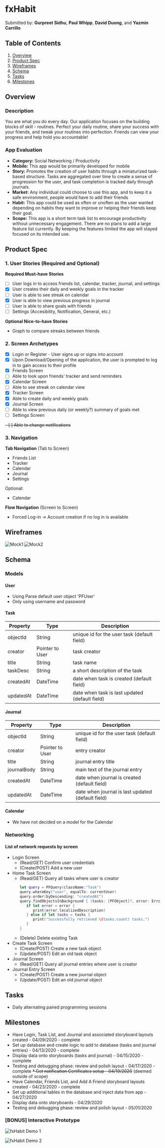 # fxHabit
Submitted by: **Gurpreet Sidhu**, **Paul Whipp**, **David Duong**, and **Yazmin Carrillo**

## Table of Contents
1. [Overview](#Overview)
1. [Product Spec](#Product-Spec)
1. [Wireframes](#Wireframes)
1. [Schema](#Schema)
1. [Tasks](#Tasks)
1. [Milestones](#Milestones)

## Overview
### Description
You are what you do every day. Our application focuses on the building blocks of skill - routines. Perfect your daily routine, share your success with your friends, and tweak your routines into perfection. Friends can view your progress and help hold you accountable!

### App Evaluation
- **Category:** Social Networking / Productivity
- **Mobile:** This app would be primarily developed for mobile
- **Story:** Promotes the creation of user habits through a miniaturized task-based structure. Tasks are aggregated over time to create a sense of progression for the user, and task completion is tracked daily through journals.
- **Market:** Any individual could choose to use this app, and to keep it a safe environment, people would have to add their friends
- **Habit:** This app could be used as often or unoften as the user wanted depending on habits they want to improve or helping their friends keep their goal. 
- **Scope:** This app is a short term task list to encourage productivity without unnecessary engagement. There are no plans to add a large feature list currently. By keeping the features limited the app will stayed focused on its intended use. 

## Product Spec
### 1. User Stories (Required and Optional)

**Required Must-have Stories**

- [ ] User logs in to access friends list, calendar, tracker, journal, and settings
- [x] User creates their daily and weekly goals in the tracker
- [ ] User is able to see streak on calendar
- [x] User is able to view previous progress in journal
- [ ] User is able to share goals with friends
- [ ] Settings (Accesibility, Notification, General, etc.)

**Optional Nice-to-have Stories**

* Graph to compare streaks between friends

### 2. Screen Archetypes

- [x] Login or Register - User signs up or signs into account
- [x] Upon Download/Opening of the application, the user is prompted to log in to gain access to their profile
- [x] Friends Screen
- [ ] Able to look upon friends' tracker and send reminders
- [x] Calendar Screen
- [ ] Able to see streak on calendar view
- [x] Tracker Screen
- [x] Able to create daily and weekly goals
- [x] Journal Screen
- [ ] Able to view previous daily (or weekly?) summary of goals met
- [ ] Settings Screen

~~- [ ] Able to change notifications~~

### 3. Navigation

**Tab Navigation** (Tab to Screen)

* Friends List
* Tracker
* Calendar
* Journal
* Settings 

Optional:
* Calendar 

**Flow Navigation** (Screen to Screen)
* Forced Log-in -> Account creation if no log in is available

## Wireframes
![Mock1](mocks/mock1.png)
![Mock2](mocks/mock2.png)

## Schema 
### Models
#### User
 * Using Parse default user object 'PFUser'
 * Only using username and password

#### Task
   | Property      | Type     | Description |
   | ------------- | -------- | ------------|
   | objectId      | String   | unique id for the user task (default field) |
   | creator       | Pointer to User| task creator |
   | title         | String   | task name |
   | taskDesc      | String   | a short description of the task |
   | createdAt     | DateTime | date when task is created (default field) |
   | updatedAt     | DateTime | date when task is last updated (default field) |
   
#### Journal
   | Property      | Type     | Description |
   | ------------- | -------- | ------------|
   | objectId      | String   | unique id for the user task (default field) |
   | creator       | Pointer to User| entry creator |
   | title         | String   | journal entry title |
   | journalBody   | String   | main text of the journal entry |
   | createdAt     | DateTime | date when journal is created (default field) |
   | updatedAt     | DateTime | date when journal is last updated (default field) |
   
#### Calendar
 * We have not decided on a model for the Calendar
   
### Networking
#### List of network requests by screen
   - Login Screen
      - (Read/GET) Confirm user credentials
      - (Create/POST) Add a new user
   - Home Task Screen
      - (Read/GET) Query all tasks where user is creator
         ```swift
         let query = PFQuery(className:"Task")
         query.whereKey("user", equalTo: currentUser)
         query.order(byDescending: "createdAt")
         query.findObjectsInBackground { (tasks: [PFObject]?, error: Error?) in
            if let error = error { 
               print(error.localizedDescription)
            } else if let tasks = tasks {
               print("Successfully retrieved \(tasks.count) tasks.")
            }
         }
         ```
      - (Delete) Delete existing Task
   - Create Task Screen
      - (Create/POST) Create a new task object
      - (Update/POST) Edit an old task object
   - Journal Screen
      - (Read/GET) Query all journal entries where user is creator
   - Journal Entry Screen
      - (Create/POST) Create a new journal object
      - (Update/POST) Edit an old journal object

## Tasks
* Daily alternating paired programming sessions 

## Milestones
* Have Login, Task List, and Journal and associated storyboard layouts created - 04/09/2020 - complete
* Set up database and create logic to add to database (tasks and journal entries) - 04/13/2020 - complete
* Display data onto storyboards (tasks and journal) - 04/15/2020 - complete
* Testing and debugging phase: review and polish layout - 04/17/2020 - complete
~~* Get notification Certificates setup - 04/19/2020~~ (deemed outside of scope)
* Have Calendar, Friends List, and Add A Friend storyboard layouts created - 04/23/2020 - complete
* Set up additional tables in the database and inject data from app - 04/27/2020
* Display data onto storyboards - 04/29/2020
* Testing and debugging phase: review and polish layout - 05/01/2020

### [BONUS] Interactive Prototype
![fxHabit Demo 1](mocks/fxhabit_demo1.gif)

![fxHabit Demo 2](mocks/fxhabit_demo2.gif)
